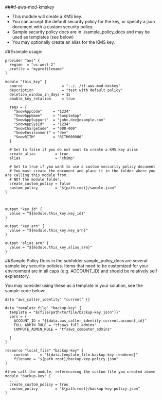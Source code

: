 ###tf-aws-mod-kmskey

* This module will create a KMS key.  
* You can accept the default security policy for the key, or specify a json document with a custom security policy.  
* Sample security policy docs are in ./sample_policy_docs and may be used as templates (see below)
* You may optionally  create an alias for the KMS key.



##Example usage:
```
provider "aws" {
  region  = "us-west-2"
  profile = "myprofilename"
}

module "this_key" {
  source                  = "../../tf-aws-mod-kmskey"
  description             = "test with default policy"
  deletion_window_in_days = 15
  enable_key_rotation     = true

  tags = {
    "SnowAppCode"     = "1234"
    "SnowAppName"     = "SampleApp"
    "SnowAppSupport"  = "john.doe@example.com"
    "SnowAppSysId"    = "1234"
    "SnowChargeCode"  = "000-000"
    "SnowEnvironment" = "dev"
    "SnowRITM"        = "RITM000000"
  }

  # Set to false if you do not want to create a KMS key alias
  create_alias         = true
  alias                = "chimp"

  # Set to true if you want to use a custom seccurity policy document
  # You must create the document and place it in the folder where you are calling this module from.
  # NOT the module folder.
  create_custom_policy = false
  custom_policy        = "${path.root}/sample.json"
}



output "key_id" {
  value = "${module.this_key.key_id}"
}

output "key_arn" {
  value = "${module.this_key.key_arn}"
}

output "alias_arn" {
  value = "${module.this_key.alias_arn}"
}
```

##Sample Policy Docs
in the subfolder sample_policy_docs are several sample key security policies.  Items that need to be customized for your environment are in all caps (e.g. ACCOUNT_ID) and should be relatively self explanatory. 

You may consider using these as a template in your solution, see the sample code below:

```
data "aws_caller_identity" "current" {}

data "template_file" "backup-key" {
  template = "${file(path/to/file/backup-key.json")}"
  vars = {
    ACCOUNT_ID = "${data.aws_caller_identity.current.account_id}"
    FULL_ADMIN_ROLE = "tfsaws_full_admins"
    COMPUTE_ADMIN_ROLE = "tfsaws_computer_admins"

  }
}

resource "local_file" "backup-key" {
    content     = "${data.template_file.backup-key.rendered}"
    filename = "${path.root}/backup-key-policy.json"
}

#then call the module, referenceing the custom file you created above
module "backup-key" {
  ....
  create_custom_policy = true
  custom_policy        = "${path.root}/backup-key-policy.json"
}
```